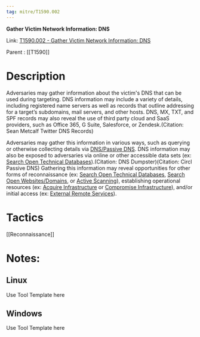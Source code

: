 ```yaml
---
tag: mitre/T1590.002
---
```


**Gather Victim Network Information: DNS**

Link: [T1590.002 - Gather Victim Network Information: DNS](https://attack.mitre.org/techniques/T1590/002)

Parent : [[T1590]]


# Description

Adversaries may gather information about the victim's DNS that can be used during targeting. DNS information may include a variety of details, including registered name servers as well as records that outline addressing for a target’s subdomains, mail servers, and other hosts. DNS, MX, TXT, and SPF records may also reveal the use of third party cloud and SaaS providers, such as Office 365, G Suite, Salesforce, or Zendesk.(Citation: Sean Metcalf Twitter DNS Records)

Adversaries may gather this information in various ways, such as querying or otherwise collecting details via [DNS/Passive DNS](https://attack.mitre.org/techniques/T1596/001). DNS information may also be exposed to adversaries via online or other accessible data sets (ex: [Search Open Technical Databases](https://attack.mitre.org/techniques/T1596)).(Citation: DNS Dumpster)(Citation: Circl Passive DNS) Gathering this information may reveal opportunities for other forms of reconnaissance (ex: [Search Open Technical Databases](https://attack.mitre.org/techniques/T1596), [Search Open Websites/Domains](https://attack.mitre.org/techniques/T1593), or [Active Scanning](https://attack.mitre.org/techniques/T1595)), establishing operational resources (ex: [Acquire Infrastructure](https://attack.mitre.org/techniques/T1583) or [Compromise Infrastructure](https://attack.mitre.org/techniques/T1584)), and/or initial access (ex: [External Remote Services](https://attack.mitre.org/techniques/T1133)).

# Tactics


[[Reconnaissance]]


# Notes:

## Linux

Use Tool Template here

## Windows

Use Tool Template here